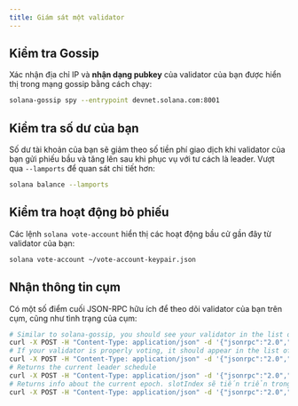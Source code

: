 ```yaml
---
title: Giám sát một validator
---
```


## Kiểm tra Gossip

Xác nhận địa chỉ IP và **nhận dạng pubkey** của validator của bạn được hiển thị trong mạng gossip bằng cách chạy:

```bash
solana-gossip spy --entrypoint devnet.solana.com:8001
```

## Kiểm tra số dư của bạn

Số dư tài khoản của bạn sẽ giảm theo số tiền phí giao dịch khi validator của bạn gửi phiếu bầu và tăng lên sau khi phục vụ với tư cách là leader. Vượt qua `--lamports` để quan sát chi tiết hơn:

```bash
solana balance --lamports
```

## Kiểm tra hoạt động bỏ phiếu

Các lệnh `solana vote-account` hiển thị các hoạt động bầu cử gần đây từ validator của bạn:

```bash
solana vote-account ~/vote-account-keypair.json
```

## Nhận thông tin cụm

Có một số điểm cuối JSON-RPC hữu ích để theo dõi validator của bạn trên cụm, cũng như tình trạng của cụm:

```bash
# Similar to solana-gossip, you should see your validator in the list of cluster nodes
curl -X POST -H "Content-Type: application/json" -d '{"jsonrpc":"2.0","id":1, "method":"getClusterNodes"}' http://devnet.solana.com
# If your validator is properly voting, it should appear in the list of `current` vote accounts. If staked, `stake` should be > 0
curl -X POST -H "Content-Type: application/json" -d '{"jsonrpc":"2.0","id":1, "method":"getVoteAccounts"}' http://devnet.solana.com
# Returns the current leader schedule
curl -X POST -H "Content-Type: application/json" -d '{"jsonrpc":"2.0","id":1, "method":"getLeaderSchedule"}' http://devnet.solana.com
# Returns info about the current epoch. slotIndex sẽ tiến triển trong các cuộc gọi tiếp theo.
curl -X POST -H "Content-Type: application/json" -d '{"jsonrpc":"2.0","id":1, "method":"getEpochInfo"}' http://devnet.solana.com
```
